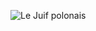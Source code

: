 ![Le Juif polonais](https://upload.wikimedia.org/wikipedia/en/thumb/9/94/Lawson_Wood_-_Parliamentary_Recruiting_Committee_-_Your_King_%26_Country_Need_You.jpg/350px-Lawson_Wood_-_Parliamentary_Recruiting_Committee_-_Your_King_%26_Country_Need_You.jpg)